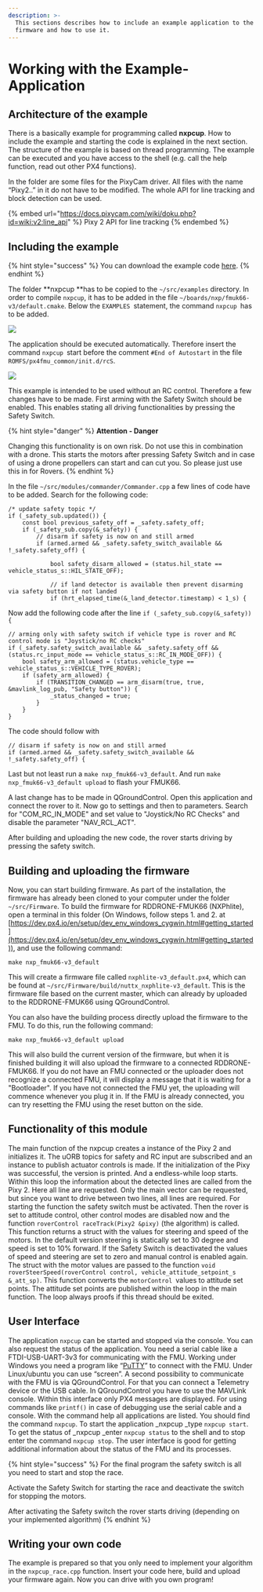 ```yaml
---
description: >-
  This sections describes how to include an example application to the PX4
  firmware and how to use it.
---
```


# Working with the Example-Application

## Architecture of the example

There is a basically example for programming called **nxpcup**. How to include the example and starting the code is explained in the next section. The structure of the example is based on thread programming. The example can be executed and you have access to the shell (e.g. call the help function, read out other PX4 functions).

In the folder are some files for the PixyCam driver. All files with the name “Pixy2..” in it do not have to be modified. The whole API for line tracking and block detection can be used.

{% embed url="https://docs.pixycam.com/wiki/doku.php?id=wiki:v2:line_api" %}
Pixy 2 API for line tracking
{% endembed %}

## Including the example

{% hint style="success" %}
You can download the example code [here](https://nxp.gitbook.io/nxp-cup/downloads-and-links).
{% endhint %}

The folder **nxpcup **has to be copied to the `~/src/examples` directory. In order to compile `nxpcup`, it has to be added in the file `~/boards/nxp/fmuk66-v3/default.cmake`. Below the `EXAMPLES `statement, the command `nxpcup `has to be added.

![](../../../.gitbook/assets/01\_include_example.png)

The application should be executed automatically. Therefore insert the command `nxpcup `start before the comment `#End of Autostart` in the file` ROMFS/px4fmu_common/init.d/rcS`.

![](../../../.gitbook/assets/02\_example_autostart.png)

This example is intended to be used without an RC control. Therefore a few changes have to be made. First arming with the Safety Switch should be enabled. This enables stating all driving functionalities by pressing the Safety Switch.

{% hint style="danger" %}
**Attention - Danger**

Changing this functionality is on own risk. Do not use this in combination with a drone. This starts the motors after pressing Safety Switch and in case of using a drone propellers can start and can cut you. So please just use this in for Rovers.
{% endhint %}

In the file `~/src/modules/commander/Commander.cpp` a few lines of code have to be added. Search for the following code:

```
/* update safety topic */
if (_safety_sub.updated()) {
	const bool previous_safety_off = _safety.safety_off;
    if (_safety_sub.copy(&_safety)) {
        // disarm if safety is now on and still armed
        if (armed.armed && _safety.safety_switch_available && !_safety.safety_off) {
    
            bool safety_disarm_allowed = (status.hil_state == vehicle_status_s::HIL_STATE_OFF);
    
            // if land detector is available then prevent disarming via safety button if not landed
            if (hrt_elapsed_time(&_land_detector.timestamp) < 1_s) {
```

Now add the following code after the line `if (_safety_sub.copy(&_safety)) {`

```
// arming only with safety switch if vehicle type is rover and RC control mode is "Joystick/no RC checks"
if (_safety.safety_switch_available && _safety.safety_off && (status.rc_input_mode == vehicle_status_s::RC_IN_MODE_OFF)) {
    bool safety_arm_allowed = (status.vehicle_type == vehicle_status_s::VEHICLE_TYPE_ROVER);
    if (safety_arm_allowed) {
        if (TRANSITION_CHANGED == arm_disarm(true, true, &mavlink_log_pub, "Safety button")) {
            _status_changed = true;
        }
    }
}
```

The code should follow with

```
// disarm if safety is now on and still armed
if (armed.armed && _safety.safety_switch_available && !_safety.safety_off) {
```

Last but not least run a `make nxp_fmuk66-v3_default`. And run `make nxp_fmuk66-v3_default upload` to flash your FMUK66.

A last change has to be made in QGroundControl. Open this application and connect the rover to it. Now go to settings and then to parameters. Search for "COM_RC_IN_MODE" and set value to "Joystick/No RC Checks" and disable the parameter "NAV_RCL_ACT".

After building and uploading the new code, the rover starts driving by pressing the safety switch.

## Building and uploading the firmware

Now, you can start building firmware. As part of the installation, the firmware has already been cloned to your computer under the folder `~/src/Firmware`. To build the firmware for RDDRONE-FMUK66 (NXPhlite), open a terminal in this folder (On Windows, follow steps 1. and 2. at [https://dev.px4.io/en/setup/dev_env_windows_cygwin.html#getting_started](https://dev.px4.io/en/setup/dev_env_windows_cygwin.html#getting_started)), and use the following command:

```
make nxp_fmuk66-v3_default
```

This will create a firmware file called `nxphlite-v3_default.px4`, which can be found at `~/src/Firmware/build/nuttx_nxphlite-v3_default`. This is the firmware file based on the current master, which can already by uploaded to the RDDRONE-FMUK66 using QGroundControl. 

You can also have the building process directly upload the firmware to the FMU. To do this, run the following command:

```
make nxp_fmuk66-v3_default upload
```

This will also build the current version of the firmware, but when it is finished building it will also upload the firmware to a connected RDDRONE-FMUK66. If you do not have an FMU connected or the uploader does not recognize a connected FMU, it will display a message that it is waiting for a "Bootloader". If you have not connected the FMU yet, the uploading will commence whenever you plug it in. If the FMU is already connected, you can try resetting the FMU using the reset button on the side.

## Functionality of this module

The main function of the nxpcup creates a instance of the Pixy 2 and initializes it. The uORB topics for safety and RC input are subscribed and an instance to publish actuator controls is made. If the initialization of the Pixy was successful, the version is printed. And a endless-while loop starts. Within this loop the information about the detected lines are called from the Pixy 2. Here all line are requested. Only the main vector can be requested, but since you want to drive between two lines, all lines are required. For starting the function the safety switch must be activated. Then the rover is set to attitude control, other control modes are disabled now and the function `roverControl raceTrack(Pixy2 &pixy)` (the algorithm) is called. This function returns a struct with the values for steering and speed of the motors. In the default version steering is statically set to 30 degree and speed is set to 10% forward. If the Safety Switch is deactivated the values of speed and steering are set to zero and manual control is enabled again. The struct with the motor values are passed to the function `void roverSteerSpeed(roverControl control, vehicle_attitude_setpoint_s &_att_sp)`. This function converts the `motorControl `values to attitude set points. The attitude set points are published within the loop in the main function. The loop always proofs if this thread should be exited.

## User Interface

The application `nxpcup` can be started and stopped via the console. You can also request the status of the application. You need a serial cable like a FTDI-USB-UART-3v3 for communicating with the FMU. Working under Windows you need a program like “[PuTTY](https://www.putty.org)” to connect with the FMU. Under Linux/ubuntu you can use “screen”. A second possibility to communicate with the FMU is via QGroundControl. For that you can connect a Telemetry device or the USB cable. In QGroundControl you have to use the MAVLink console. Within this interface only PX4 messages are displayed. For using commands like `printf()` in case of debugging use the serial cable and a console. With the command help all applications are listed. You should find the command `nxpcup`. To start the application _nxpcup _type `nxpcup start`. To get the status of _nxpcup _enter `nxpcup status` to the shell and to stop enter the command `nxpcup stop`. The user interface is good for getting additional information about the status of the FMU and its processes. 

{% hint style="success" %}
For the final program the safety switch is all you need to start and stop the race.

Activate the Safety Switch for starting the race and deactivate the switch for stopping the motors. 

After activating the Safety switch the rover starts driving (depending on your implemented algorithm)
{% endhint %}

## Writing your own code

The example is prepared so that you only need to implement your algorithm in the `nxpcup_race.cpp` function. Insert your code here, build and upload your firmware again. Now you can drive with you own program!
